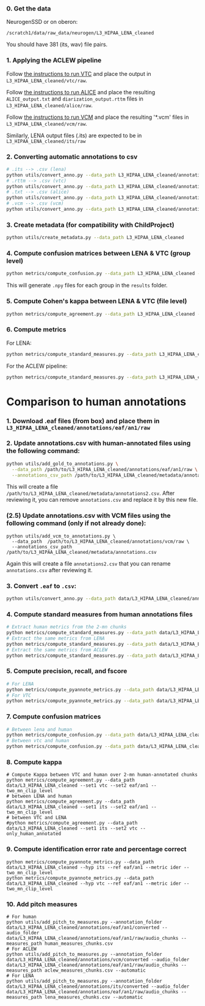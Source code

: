 ### 0. Get the data

NeurogenSSD or on oberon:

```
/scratch1/data/raw_data/neurogen/L3_HIPAA_LENA_cleaned
```

You should have 381 (its, wav) file pairs.

### 1. Applying the ACLEW pipeline

Follow [the instructions to run VTC](https://github.com/MarvinLvn/voice-type-classifier) and place the output in `L3_HIPAA_LENA_cleaned/vtc/raw`.

Follow [the instructions to run ALICE](https://github.com/orasanen/ALICE) and place the resulting `ALICE_output.txt` and `diarization_output.rttm` files in `L3_HIPAA_LENA_cleaned/alice/raw`.

Follow [the instructions to run VCM](https://github.com/LAAC-LSCP/vcm) and place the resulting '*.vcm' files in `L3_HIPAA_LENA_cleaned/vcm/raw`.

Similarly, LENA output files (.its) are expected to be in `L3_HIPAA_LENA_cleaned/its/raw`

### 2. Converting automatic annotations to csv

```sh
# .its --> .csv (lena)
python utils/convert_anno.py --data_path L3_HIPAA_LENA_cleaned/annotations/its/raw --algo lena
# .rttm --> .csv (vtc)
python utils/convert_anno.py --data_path L3_HIPAA_LENA_cleaned/annotations/vtc/raw --algo vtc
# .txt --> .csv (alice)
python utils/convert_anno.py --data_path L3_HIPAA_LENA_cleaned/annotations/alice/utterance_files --algo alice
# .vcm --> .csv (vcm)
python utils/convert_anno.py --data_path L3_HIPAA_LENA_cleaned/annotations/vcm/raw --algo vcm
```

### 3. Create metadata (for compatibility with ChildProject)

```sh
python utils/create_metadata.py --data_path L3_HIPAA_LENA_cleaned
```

### 4. Compute confusion matrices between LENA & VTC (group level)

```sh
python metrics/compute_confusion.py --data_path L3_HIPAA_LENA_cleaned --set1 vtc --set2 its
```

This will generate `.npy` files for each group in the `results` folder.

### 5. Compute Cohen's kappa between LENA & VTC (file level)

```sh
python metrics/compute_agreement.py --data_path L3_HIPAA_LENA_cleaned --set1 vtc --set2 its
```

### 6. Compute metrics

For LENA:

```sh
python metrics/compute_standard_measures.py --data_path L3_HIPAA_LENA_cleaned --measures_file measure_files/custom_lena.csv --output lena_metrics.csv
```

For the ACLEW pipeline:

```sh
python metrics/compute_standard_measures.py --data_path L3_HIPAA_LENA_cleaned --measures_file measure_files/custom_aclew.csv --output aclew_metrics.csv
```

# Comparison to human annotations

### 1. Download .eaf files (from box) and place them in `L3_HIPAA_LENA_cleaned/annotations/eaf/an1/raw`

### 2. Update annotations.csv with human-annotated files using the following command:

```sh
python utils/add_gold_to_annotations.py \
  --data_path /path/to/L3_HIPAA_LENA_cleaned/annotations/eaf/an1/raw \
  --annotations_csv_path /path/to/L3_HIPAA_LENA_cleaned/metadata/annotations.csv
```

This will create a file `/path/to/L3_HIPAA_LENA_cleaned/metadata/annotations2.csv`. 
After reviewing it, you can remove `annotations.csv` and replace it by this new file.

### (2.5) Update annotations.csv with VCM files using the following command (only if not already done):

```shell
python utils/add_vcm_to_annotations.py \
  --data_path  /path/to/L3_HIPAA_LENA_cleaned/annotations/vcm/raw \
  --annotations_csv_path  /path/to/L3_HIPAA_LENA_cleaned/metadata/annotations.csv
```

Again this will create a file `annotations2.csv` that you can rename `annotations.csv` after reviewing it.

### 3. Convert `.eaf` to `.csv`:

```sh
python utils/convert_anno.py --data_path data/L3_HIPAA_LENA_cleaned/annotations/eaf/an1/raw --algo eaf
```

### 4. Compute standard measures from human annotations files

```sh
# Extract human metrics from the 2-mn chunks
python metrics/compute_standard_measures.py --data_path data/L3_HIPAA_LENA_cleaned --measures_file measures_files/custom_human_chunks.csv --output human_measures_chunks.csv --only_human_annotated
# Extract the same metrics from LENA
python metrics/compute_standard_measures.py --data_path data/L3_HIPAA_LENA_cleaned --measures_file measures_files/custom_lena_chunks.csv --output lena_measures_chunks.csv --only_human_annotated
# Extract the same metrics from ACLEW
python metrics/compute_standard_measures.py --data_path data/L3_HIPAA_LENA_cleaned --measures_file measures_files/custom_aclew_chunks.csv --output aclew_measures_chunks.csv --only_human_annotated
```

### 5. Compute precision, recall, and fscore

```sh
# For LENA
python metrics/compute_pyannote_metrics.py --data_path data/L3_HIPAA_LENA_cleaned --hyp its --ref eaf/an1 --metric fscore
# For VTC
python metrics/compute_pyannote_metrics.py --data_path data/L3_HIPAA_LENA_cleaned --hyp vtc --ref eaf/an1 --metric fscore
```


### 7. Compute confusion matrices 

```sh
# Between lena and human
python metrics/compute_confusion.py --data_path data/L3_HIPAA_LENA_cleaned --set1 its --set2 eaf/an1
# Between vtc and human
python metrics/compute_confusion.py --data_path data/L3_HIPAA_LENA_cleaned --set1 vtc --set2 eaf/an1
```

### 8. Compute kappa

```shell
# Compute Kappa between VTC and human over 2-mn human-annotated chunks
python metrics/compute_agreement.py --data_path data/L3_HIPAA_LENA_cleaned --set1 vtc --set2 eaf/an1 --two_mn_clip_level
# between LENA and human
python metrics/compute_agreement.py --data_path data/L3_HIPAA_LENA_cleaned --set1 its --set2 eaf/an1 --two_mn_clip_level
# between VTC and LENA
#python metrics/compute_agreement.py --data_path data/L3_HIPAA_LENA_cleaned --set1 its --set2 vtc --only_human_annotated
```

### 9. Compute identification error rate and percentage correct

```shell
python metrics/compute_pyannote_metrics.py --data_path data/L3_HIPAA_LENA_cleaned --hyp its --ref eaf/an1 --metric ider --two_mn_clip_level
python metrics/compute_pyannote_metrics.py --data_path data/L3_HIPAA_LENA_cleaned --hyp vtc --ref eaf/an1 --metric ider --two_mn_clip_level
```
### 10. Add pitch measures

```shell
# For human
python utils/add_pitch_to_measures.py --annotation_folder data/L3_HIPAA_LENA_cleaned/annotations/eaf/an1/converted --audio_folder data/L3_HIPAA_LENA_cleaned/annotations/eaf/an1/raw/audio_chunks --measures_path human_measures_chunks.csv
# For ACLEW
python utils/add_pitch_to_measures.py --annotation_folder data/L3_HIPAA_LENA_cleaned/annotations/vcm/converted --audio_folder data/L3_HIPAA_LENA_cleaned/annotations/eaf/an1/raw/audio_chunks --measures_path aclew_measures_chunks.csv --automatic
# For LENA
python utils/add_pitch_to_measures.py --annotation_folder data/L3_HIPAA_LENA_cleaned/annotations/its/converted --audio_folder data/L3_HIPAA_LENA_cleaned/annotations/eaf/an1/raw/audio_chunks --measures_path lena_measures_chunks.csv --automatic
```